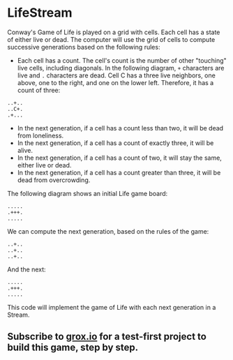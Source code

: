 # LifeStream

Conway's Game of Life is played on a grid with cells. Each cell has a state of either live or dead. The computer will use the grid of cells to compute successive generations based on the following rules: 

- Each cell has a count. The cell's count is the number of  other "touching" live cells, including diagonals. In the following diagram,  `+` characters are live and `.` characters are dead. Cell C has a three live neighbors, one above, one to the right, and one on the lower left. Therefore, it has a count of three: 

```
..+..
..C+.
.+...
```

- In the next generation, if a cell has a count less than two, it will be dead from loneliness. 
- In the next generation, if a cell has a count of exactly three, it will be alive.
- In the next generation, if a cell has a count of two, it will stay the same, either live or dead.
- In the next generation, if a cell has a count greater than three, it will be dead from overcrowding.

The following diagram shows an initial Life game board: 

```
.....
.+++.
.....
```

We can compute the next generation, based on the rules of the game: 

```
..+..
..+..
..+..
```

And the next: 

```
.....
.+++.
.....
```

This code will implement the game of Life with each next generation in a Stream. 

## Subscribe to [grox.io](grox.io) for a test-first project to build this game, step by step. 

